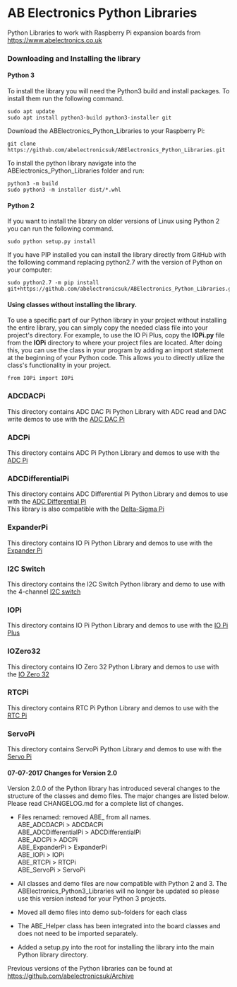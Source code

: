 AB Electronics Python Libraries
=====

Python Libraries to work with Raspberry Pi expansion boards from https://www.abelectronics.co.uk


### Downloading and Installing the library


#### Python 3

To install the library you will need the Python3 build and install packages. To install them run the following command.

```
sudo apt update
sudo apt install python3-build python3-installer git
```

Download the ABElectronics_Python_Libraries to your Raspberry Pi: 

```
git clone https://github.com/abelectronicsuk/ABElectronics_Python_Libraries.git
```

To install the python library navigate into the ABElectronics_Python_Libraries folder and run:  

```
python3 -m build
sudo python3 -m installer dist/*.whl
```


#### Python 2

If you want to install the library on older versions of Linux using Python 2 you can run the following command.

```
sudo python setup.py install
```

If you have PIP installed you can install the library directly from GitHub with the following command replacing python2.7 with the version of Python on your computer:

```
sudo python2.7 -m pip install git+https://github.com/abelectronicsuk/ABElectronics_Python_Libraries.git
```

#### Using classes without installing the library.

To use a specific part of our Python library in your project without installing the entire library, you can simply copy the needed class file into your project's directory. For example, to use the IO Pi Plus, copy the **IOPi.py** file from the **IOPi** directory to where your project files are located. After doing this, you can use the class in your program by adding an import statement at the beginning of your Python code. This allows you to directly utilize the class's functionality in your project.

```
from IOPi import IOPi
```


### ADCDACPi
This directory contains ADC DAC Pi Python Library with ADC read and DAC write demos to use with the [ADC DAC Pi](https://www.abelectronics.co.uk/p/74/adc-dac-pi-zero)  
### ADCPi 
This directory contains ADC Pi Python Library  and demos to use with the [ADC Pi](https://www.abelectronics.co.uk/p/69/adc-pi)  
### ADCDifferentialPi 
This directory contains ADC Differential Pi Python Library and demos to use with the [ADC Differential Pi](https://www.abelectronics.co.uk/p/65/adc-differential-pi)  
This library is also compatible with the [Delta-Sigma Pi](https://www.abelectronics.co.uk/kb/article/1041/delta-sigma-pi)  
### ExpanderPi
This directory contains IO Pi Python Library  and demos to use with the [Expander Pi](https://www.abelectronics.co.uk/p/50/expander-pi)  
### I2C Switch  
This directory contains the I2C Switch Python library and demo to use with the 4-channel [I2C switch](https://www.abelectronics.co.uk/p/84/i2c-switch "I2C Switch")  
### IOPi
This directory contains IO Pi Python Library and demos to use with the [IO Pi Plus](https://www.abelectronics.co.uk/p/54/io-pi-plus)  
### IOZero32
This directory contains IO Zero 32 Python Library and demos to use with the [IO Zero 32](https://www.abelectronics.co.uk/p/86/io-zero-32)  
### RTCPi
This directory contains RTC Pi Python Library and demos to use with the [RTC Pi](https://www.abelectronics.co.uk/p/70/rtc-pi)  
### ServoPi
This directory contains ServoPi Python Library  and demos to use with the [Servo Pi](https://www.abelectronics.co.uk/p/72/servo-pwm-pi)  

#### 07-07-2017 Changes for Version 2.0

Version 2.0.0 of the Python library has introduced several changes to the structure of the classes and demo files.  The major changes are listed below.  Please read CHANGELOG.md for a complete list of changes.

* Files renamed: removed ABE_ from all names.  
ABE_ADCDACPi > ADCDACPi  
ABE_ADCDifferentialPi > ADCDifferentialPi  
ABE_ADCPi > ADCPi  
ABE_ExpanderPi > ExpanderPi  
ABE_IOPi > IOPi  
ABE_RTCPi > RTCPi  
ABE_ServoPi >  ServoPi

* All classes and demo files are now compatible with Python 2 and 3.  The ABElectronics_Python3_Libraries will no longer be updated so please use this version instead for your Python 3 projects.
* Moved all demo files into demo sub-folders for each class
* The ABE_Helper class has been integrated into the board classes and does not need to be imported separately.
* Added a setup.py into the root for installing the library into the main Python library directory.

Previous versions of the Python libraries can be found at https://github.com/abelectronicsuk/Archive
